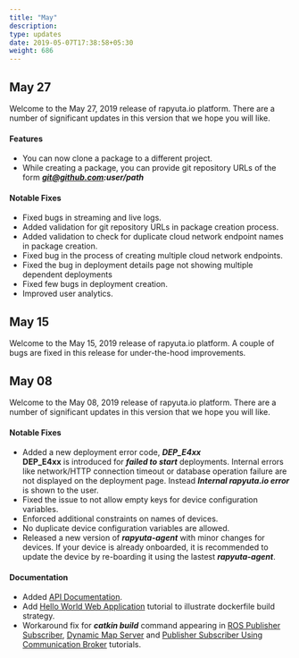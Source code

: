 ```yaml
---
title: "May"
description:
type: updates
date: 2019-05-07T17:38:58+05:30
weight: 686
---
```

## May 27
Welcome to the May 27, 2019 release of rapyuta.io platform.
There are a number of significant updates in this version
that we hope you will like.

#### Features
* You can now clone a package to a different project.
* While creating a package, you can provide git repository URLs
  of the form ***git@github.com:user/path***
 
#### Notable Fixes
* Fixed bugs in streaming and live logs.
* Added validation for git repository URLs in package creation process.
* Added validation to check for duplicate cloud network endpoint names in package creation.
* Fixed bug in the process of creating multiple cloud network endpoints.
* Fixed the bug in deployment details page not showing multiple dependent deployments
* Fixed few bugs in deployment creation.
* Improved user analytics.


## May 15
Welcome to the May 15, 2019 release of rapyuta.io platform.
A couple of bugs are fixed in this release for under-the-hood
improvements.

## May 08
Welcome to the May 08, 2019 release of rapyuta.io platform.
There are a number of significant updates in this version
that we hope you will like.

#### Notable Fixes
* Added a new deployment error code, ***DEP_E4xx***    
  **DEP_E4xx** is introduced for ***failed to start*** deployments. Internal errors like network/HTTP connection timeout or database operation failure are not displayed on the deployment page. Instead ***Internal rapyuta.io error*** is shown to the user.
* Fixed the issue to not allow empty keys for device configuration variables.
* Enforced additional constraints on names of devices.
* No duplicate device configuration variables are allowed.
* Released a new version of ***rapyuta-agent*** with minor changes for devices. If your device is already onboarded, it is recommended to update the device by re-boarding it using the lastest ***rapyuta-agent***.

#### Documentation
* Added [API Documentation](https://gadocs.apps.rapyuta.io/).
* Add [Hello World Web Application](/dev-tutorials/hello-world/) tutorial to illustrate dockerfile build strategy.
* Workaround fix for ***catkin build*** command appearing in [ROS Publisher Subscriber](/dev-tutorials/ros-publisher-subscriber/), [Dynamic Map Server](/dev-tutorials/dynamic-map-server/) and [Publisher Subscriber Using Communication Broker](/dev-tutorials/local-comm-broker/) tutorials.